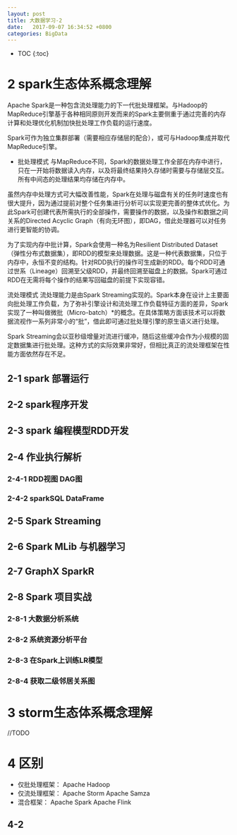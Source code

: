 ```yaml
---
layout: post
title: 大数据学习-2
date:   2017-09-07 16:34:52 +0800
categories: BigData
---
```


* TOC
{:toc}

# 2 spark生态体系概念理解
Apache Spark是一种包含流处理能力的下一代批处理框架。与Hadoop的MapReduce引擎基于各种相同原则开发而来的Spark主要侧重于通过完善的内存计算和处理优化机制加快批处理工作负载的运行速度。

Spark可作为独立集群部署（需要相应存储层的配合），或可与Hadoop集成并取代MapReduce引擎。

* 批处理模式
与MapReduce不同，Spark的数据处理工作全部在内存中进行，只在一开始将数据读入内存，以及将最终结果持久存储时需要与存储层交互。所有中间态的处理结果均存储在内存中。

虽然内存中处理方式可大幅改善性能，Spark在处理与磁盘有关的任务时速度也有很大提升，因为通过提前对整个任务集进行分析可以实现更完善的整体式优化。为此Spark可创建代表所需执行的全部操作，需要操作的数据，以及操作和数据之间关系的Directed Acyclic Graph（有向无环图），即DAG，借此处理器可以对任务进行更智能的协调。

为了实现内存中批计算，Spark会使用一种名为Resilient Distributed Dataset（弹性分布式数据集），即RDD的模型来处理数据。这是一种代表数据集，只位于内存中，永恒不变的结构。针对RDD执行的操作可生成新的RDD。每个RDD可通过世系（Lineage）回溯至父级RDD，并最终回溯至磁盘上的数据。Spark可通过RDD在无需将每个操作的结果写回磁盘的前提下实现容错。

流处理模式
流处理能力是由Spark Streaming实现的。Spark本身在设计上主要面向批处理工作负载，为了弥补引擎设计和流处理工作负载特征方面的差异，Spark实现了一种叫做微批（Micro-batch）*的概念。在具体策略方面该技术可以将数据流视作一系列非常小的“批”，借此即可通过批处理引擎的原生语义进行处理。

Spark Streaming会以亚秒级增量对流进行缓冲，随后这些缓冲会作为小规模的固定数据集进行批处理。这种方式的实际效果非常好，但相比真正的流处理框架在性能方面依然存在不足。

## 2-1 spark 部署运行
## 2-2 spark程序开发
## 2-3 spark 编程模型RDD开发
## 2-4 作业执行解析
### 2-4-1 RDD视图 DAG图
### 2-4-2 sparkSQL DataFrame
## 2-5 Spark Streaming 
## 2-6 Spark MLib 与机器学习
## 2-7 GraphX SparkR 
## 2-8 Spark 项目实战
### 2-8-1 大数据分析系统
### 2-8-2 系统资源分析平台
### 2-8-3 在Spark上训练LR模型
### 2-8-4 获取二级邻居关系图

# 3 storm生态体系概念理解
//TODO

# 4 区别

* 仅批处理框架：
Apache Hadoop
* 仅流处理框架：
Apache Storm
Apache Samza
* 混合框架：
Apache Spark
Apache Flink



## 4-2